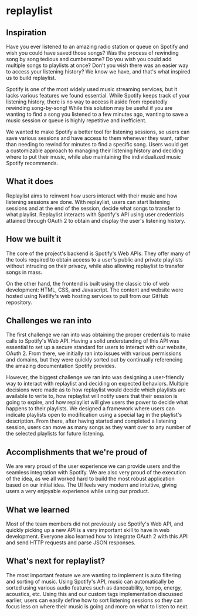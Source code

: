 # replaylist

## Inspiration

Have you ever listened to an amazing radio station or queue on Spotify and wish you could have saved those songs? Was the process of rewinding song by song tedious and cumbersome? Do you wish you could add multiple songs to playlists at once? Don't you wish there was an easier way to access your listening history?  We know we have, and that's what inspired us to build replaylist.

Spotify is one of the most widely used music streaming services, but it lacks various features we found essential. While Spotify keeps track of your listening history, there is no way to access it aside from repeatedly rewinding song-by-song! While this solution may be useful if you are wanting to find a song you listened to a few minutes ago, wanting to save a music session or queue is highly repetitive and inefficient. 

We wanted to make Spotify a better tool for listening sessions, so users can save various sessions and have access to them whenever they want, rather than needing to rewind for minutes to find a specific song. Users would get a customizable approach to managing their listening history and deciding where to put their music, while also maintaining the individualized music Spotify recommends.

## What it does

Replaylist aims to reinvent how users interact with their music and how listening sessions are done. With replaylist, users can start listening sessions and at the end of the session, decide what songs to transfer to what playlist. Replaylist interacts with Spotify's API using user credentials attained through OAuth 2 to obtain and display the user's listening history.

## How we built it

The core of the project's backend is Spotify's Web APIs. They offer many of the tools required to obtain access to a user's public and private playlists without intruding on their privacy, while also allowing replaylist to transfer songs in mass. 

On the other hand, the frontend is built using the classic trio of web development: HTML, CSS, and Javascript. The content and website were hosted using Netlify's web hosting services to pull from our GitHub repository. 

## Challenges we ran into

The first challenge we ran into was obtaining the proper credentials to make calls to Spotify's Web API. Having a solid understanding of this API was essential to set up a secure standard for users to interact with our website, OAuth 2. From there, we initially ran into issues with various permissions and domains, but they were quickly sorted out by continually referencing the amazing documentation Spotify provides.

However, the biggest challenge we ran into was designing a user-friendly way to interact with replaylist and deciding on expected behaviors. Multiple decisions were made as to how replaylist would decide which playlists are available to write to, how replaylist will notify users that their session is going to expire, and how replaylist will give users the power to decide what happens to their playlists. We designed a framework where users can indicate playlists open to modification using a special tag in the playlist's description. From there, after having started and completed a listening session, users can move as many songs as they want over to any number of the selected playlists for future listening. 

## Accomplishments that we're proud of

We are very proud of the user experience we can provide users and the seamless integration with Spotify. We are also very proud of the execution of the idea, as we all worked hard to build the most robust application based on our initial idea. The UI feels very modern and intuitive, giving users a very enjoyable experience while using our product.

## What we learned

Most of the team members did not previously use Spotify's Web API, and quickly picking up a new API is a very important skill to have in web development. Everyone also learned how to integrate OAuth 2 with this API and send HTTP requests and parse JSON responses.

## What's next for replaylist?

The most important feature we are wanting to implement is auto filtering and sorting of music. Using Spotify's API, music can automatically be sorted using various audio features such as danceability, tempo, energy, acoustics, etc. Using this and our custom tags implementation discussed earlier, users can easily define how to sort listening sessions so they can focus less on where their music is going and more on what to listen to next.
